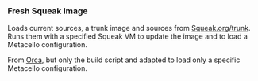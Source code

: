 ### Fresh Squeak Image

Loads current sources, a trunk image and sources from [Squeak.org/trunk](ftp://ftp.squeak.org/trunk). Runs them with a specified Squeak VM to update the image and to load a Metacello configuration.

From [Orca](https://github.com/orcaproject/orca), but only the build script
and adapted to load only a specific Metacello configuration.